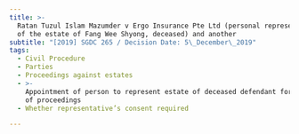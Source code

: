 ```yaml
---
title: >-
  Ratan Tuzul Islam Mazumder v Ergo Insurance Pte Ltd (personal representative
  of the estate of Fang Wee Shyong, deceased) and another
subtitle: "[2019] SGDC 265 / Decision Date: 5\_December\_2019"
tags:
  - Civil Procedure
  - Parties
  - Proceedings against estates
  - >-
    Appointment of person to represent estate of deceased defendant for purpose
    of proceedings
  - Whether representative’s consent required

---
```

